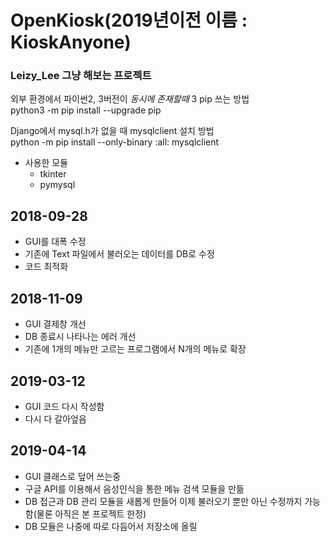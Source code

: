 # OpenKiosk(2019년이전 이름 : KioskAnyone)
### Leizy_Lee 그냥 해보는 프로젝트

외부 환경에서 파이썬2, 3버전이 *동시에 존재할때* 3 pip 쓰는 방법  
python3 -m pip install --upgrade pip  
  
Django에서 mysql.h가 없을 때 mysqlclient 설치 방법  
python -m pip install --only-binary :all: mysqlclient  
  
* 사용한 모듈
  * tkinter
  * pymysql
  
  
  
## 2018-09-28
- GUI를 대폭 수정
- 기존에 Text 파일에서 불러오는 데이터를 DB로 수정
- 코드 최적화

## 2018-11-09 
- GUI 결제창 개선
- DB 종료시 나타나는 에러 개선
- 기존에 1개의 메뉴만 고르는 프로그램에서 N개의 메뉴로 확장




## 2019-03-12
- GUI 코드 다시 작성함
- 다시 다 갈아엎음

## 2019-04-14
- GUI 클래스로 덮어 쓰는중
- 구글 API를 이용해서 음성인식을 통한 메뉴 검색 모듈을 만듦
- DB 접근과 DB 관리 모듈을 새롭게 만들어 이제 불러오기 뿐만 아닌 수정까지 가능함(물론 아직은 본 프로젝트 한정)
- DB 모듈은 나중에 따로 다듬어서 저장소에 올릴 
